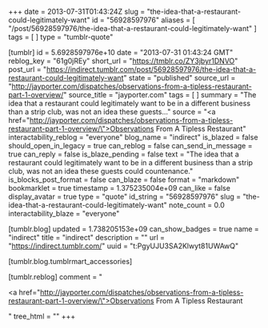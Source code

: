 +++
date = 2013-07-31T01:43:24Z
slug = "the-idea-that-a-restaurant-could-legitimately-want"
id = "56928597976"
aliases = [ "/post/56928597976/the-idea-that-a-restaurant-could-legitimately-want" ]
tags = [ ]
type = "tumblr-quote"

[tumblr]
id = 5.6928597976e+10
date = "2013-07-31 01:43:24 GMT"
reblog_key = "61g0jREy"
short_url = "https://tmblr.co/ZY3jbyr1DNVO"
post_url = "https://indirect.tumblr.com/post/56928597976/the-idea-that-a-restaurant-could-legitimately-want"
state = "published"
source_url = "http://jayporter.com/dispatches/observations-from-a-tipless-restaurant-part-1-overview/"
source_title = "jayporter.com"
tags = [ ]
summary = "The idea that a restaurant could legitimately want to be in a different business than a strip club, was not an idea these guests..."
source = "<a href=\"http://jayporter.com/dispatches/observations-from-a-tipless-restaurant-part-1-overview/\">Observations From A Tipless Restaurant</a>"
interactability_reblog = "everyone"
blog_name = "indirect"
is_blazed = false
should_open_in_legacy = true
can_reblog = false
can_send_in_message = true
can_reply = false
is_blaze_pending = false
text = "The idea that a restaurant could legitimately want to be in a different business than a strip club, was not an idea these guests could countenance."
is_blocks_post_format = false
can_blaze = false
format = "markdown"
bookmarklet = true
timestamp = 1.375235004e+09
can_like = false
display_avatar = true
type = "quote"
id_string = "56928597976"
slug = "the-idea-that-a-restaurant-could-legitimately-want"
note_count = 0.0
interactability_blaze = "everyone"

[tumblr.blog]
updated = 1.738205153e+09
can_show_badges = true
name = "indirect"
title = "indirect"
description = ""
url = "https://indirect.tumblr.com/"
uuid = "t:PgyUJU3SA2Klwyt81UWAwQ"

[tumblr.blog.tumblrmart_accessories]

[tumblr.reblog]
comment = "<p><a href=\"http://jayporter.com/dispatches/observations-from-a-tipless-restaurant-part-1-overview/\">Observations From A Tipless Restaurant</a></p>"
tree_html = ""
+++
